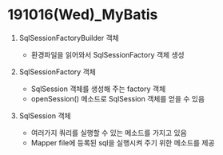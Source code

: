 # 191016(Wed)_MyBatis

1. SqlSessionFactoryBuilder 객체
   - 환경파일을 읽어와서 SqlSessionFactory 객체 생성

2. SqlSessionFactory 객체 
   - SqlSession 객체를 생성해 주는 factory 객체
   - openSession() 메소드로 SqlSession 객체를 얻을 수 있음

3. SqlSession 객체
   - 여러가지 쿼리를 실행할 수 있는 메소드를 가지고 있음
   - Mapper file에 등록된 sql을 실행시켜 주기 위한 메소드를 제공